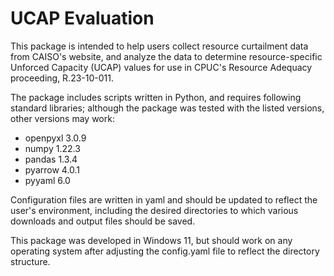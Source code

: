 # UCAP Evaluation
This package is intended to help users collect resource curtailment data from CAISO's website, and analyze the data to determine resource-specific Unforced Capacity (UCAP) values for use in CPUC's Resource Adequacy proceeding, R.23-10-011.

The package includes scripts written in Python, and requires following standard libraries; although the package was tested with the listed versions, other versions may work:
- openpyxl 3.0.9
- numpy 1.22.3
- pandas 1.3.4
- pyarrow 4.0.1
- pyyaml 6.0

Configuration files are written in yaml and should be updated to reflect the user's environment, including the desired directories to which various downloads and output files should be saved.

This package was developed in Windows 11, but should work on any operating system after adjusting the config.yaml file to reflect the directory structure.